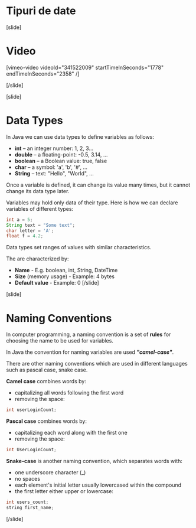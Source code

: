 # Tipuri de date

[slide]
# Video
[vimeo-video videoId="341522009" startTimeInSeconds="1778" endTimeInSeconds="2358" /]

[/slide]

[slide]
# Data Types
In Java we can use data types to define variables as follows:
  * **int** – an integer number: 1, 2, 3…
  * **double** – a floating-point: -0.5, 3.14, …
  * **boolean** – a Boolean value: true, false
  * **char** – a symbol: 'a', 'b', '#', …
  * **String** – text: "Hello", "World", …

Once a variable is defined, it can change its value many times, but it cannot change its data type later. 

Variables may hold only data of their type. Here is how we can declare variables of different types:
```java
int a = 5;
String text = "Some text";
char letter = 'A';
float f = 4.2;
```

Data types set ranges of values with similar characteristics.

The are characterized by:
  * **Name** - E.g. boolean, int, String, DateTime
  * **Size** (memory usage) - Example: 4 bytes
  * **Default value** - Example: 0
[/slide]

[slide]
# Naming Conventions
In computer programming, a naming convention is a set of **rules** for choosing the name to be used for variables.

In Java the convention for naming variables are used ***"camel-case"***. 

There are other naming conventions which are used in different languages such as pascal case, snake case. 

**Camel case** combines words by:
* capitalizing all words following the first word
* removing the space:
```java
int userLoginCount;
```

**Pascal case** combines words by:
* capitalizing each word along with the first one
* removing the space:
```java
int UserLoginCount;
```

**Snake-case** is another naming convention, which separates words with:
* one underscore character (_)
* no spaces
* each element's initial letter usually lowercased within the compound
* the first letter either upper or lowercase:
```java
int users_count;
string first_name;
```
[/slide]